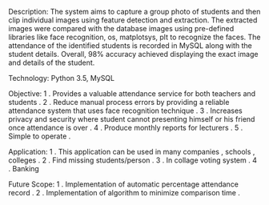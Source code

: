 Description: The system aims to capture a group photo of students and then clip individual images using feature detection and extraction. The extracted images were compared with the database images using pre-defined libraries like face recognition, os, matplotsys, plt to recognize the faces. The attendance of the identified students is recorded in MySQL along with the student details. Overall, 98% accuracy achieved displaying the exact image and details of the student.

Technology: Python 3.5, MySQL

Objective: 1 . Provides a valuable attendance service for both teachers and students .
           2 . Reduce manual process errors by providing a reliable attendance system that uses face recognition technique .
           3 . Increases privacy and security where student cannot presenting himself or his friend once attendance is over .
           4 . Produce monthly reports for lecturers .
           5 . Simple to operate .
           
         
Application: 1 . This application can be used in many companies , schools , colleges . 
             2 . Find missing students/person .
             3 . In collage voting system . 
             4 . Banking 
             
             
Future Scope: 1 . Implementation of automatic percentage attendance record .
              2 . Implementation of algorithm to minimize comparison time .

